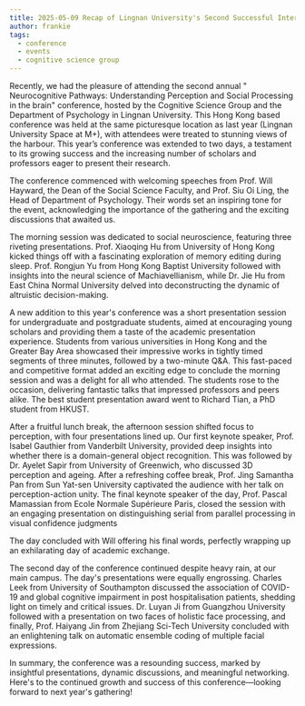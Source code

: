 ```yaml
---
title: 2025-05-09 Recap of Lingnan University's Second Successful International Conference on Cognitive Science
author: frankie
tags:
  - conference
  - events
  - cognitive science group
---
```


Recently, we had the pleasure of attending the second annual " Neurocognitive Pathways: Understanding Perception and Social Processing in the brain" conference, hosted by the Cognitive Science Group and the Department of Psychology in Lingnan University. This Hong Kong based conference was held at the same picturesque location as last year (Lingnan University Space at M+), with attendees were treated to stunning views of the harbour. This year’s conference was extended to two days, a testament to its growing success and the increasing number of scholars and professors eager to present their research.
 
The conference commenced with welcoming speeches from Prof. Will Hayward, the Dean of the Social Science Faculty, and Prof. Siu Oi Ling, the Head of Department of Psychology. Their words set an inspiring tone for the event, acknowledging the importance of the gathering and the exciting discussions that awaited us.
 
The morning session was dedicated to social neuroscience, featuring three riveting presentations. Prof. Xiaoqing Hu from University of Hong Kong kicked things off with a fascinating exploration of memory editing during sleep. Prof. Rongjun Yu from Hong Kong Baptist University followed with insights into the neural science of Machiavellianism, while Dr. Jie Hu from East China Normal University delved into deconstructing the dynamic of altruistic decision-making.
 
A new addition to this year's conference was a short presentation session for undergraduate and postgraduate students, aimed at encouraging young scholars and providing them a taste of the academic presentation experience. Students from various universities in Hong Kong and the Greater Bay Area showcased their impressive works in tightly timed segments of three minutes, followed by a two-minute Q&A. This fast-paced and competitive format added an exciting edge to conclude the morning session and was a delight for all who attended. The students rose to the occasion, delivering fantastic talks that impressed professors and peers alike. The best student presentation award went to Richard Tian, a PhD student from HKUST.
 
After a fruitful lunch break, the afternoon session shifted focus to perception, with four presentations lined up. Our first keynote speaker, Prof. Isabel Gauthier from Vanderbilt University, provided deep insights into whether there is a domain-general object recognition. This was followed by Dr. Ayelet Sapir from University of Greenwich, who discussed 3D perception and ageing. After a refreshing coffee break, Prof. Jing Samantha Pan from Sun Yat-sen University captivated the audience with her talk on perception-action unity. The final keynote speaker of the day, Prof. Pascal Mamassian from Ecole Normale Supérieure Paris, closed the session with an engaging presentation on distinguishing serial from parallel processing in visual confidence judgments
 
The day concluded with Will offering his final words, perfectly wrapping up an exhilarating day of academic exchange.

The second day of the conference continued despite heavy rain, at our main campus. The day's presentations were equally engrossing. Charles Leek from University of Southampton discussed the association of COVID-19 and global cognitive impairment in post hospitalisation patients, shedding light on timely and critical issues. Dr. Luyan Ji from Guangzhou University followed with a presentation on two faces of holistic face processing, and finally, Prof. Haiyang Jin from Zhejiang Sci-Tech University concluded with an enlightening talk on automatic ensemble coding of multiple facial expressions.
 
In summary, the conference was a resounding success, marked by insightful presentations, dynamic discussions, and meaningful networking. Here's to the continued growth and success of this conference—looking forward to next year's gathering!
